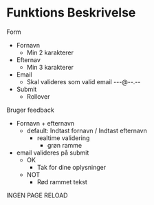 # Funktions Beskrivelse

Form
  - Fornavn 
      - Min 2 karakterer
  - Efternav 
      - Min 3 karakterer
  - Email
      - Skal valideres som valid email
        ---@--.--
  - Submit
      - Rollover
      
      
Bruger feedback
  - Fornavn + efternavn
    - default: Indtast fornavn / Indtast efternavn
      - realtime validering
        - grøn ramme
  - email valideres på submit
    - OK
      - Tak for dine oplysninger
    - NOT
      - Rød rammet tekst
      
      
INGEN PAGE RELOAD
